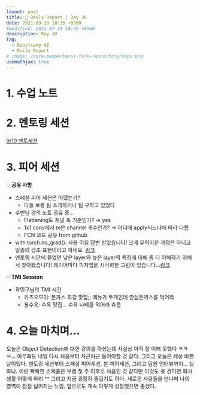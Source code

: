 ```yaml
---
layout: post
title: 📔 Daily Report | Day 30
date: 2021-09-10 10:15 +0900
#modified: 2021-07-30 18:49 +0900
description: Day 30
tag:
  - Boostcamp AI
  - Daily Report
# image: /cara-memperbarui-fork-repository/repo.png
usemathjax: true
---
```


# 1. 수업 노트


# 2. 멘토링 세션

<a href="https://guttural-freckle-69c.notion.site/09-10-01b888b8544448899348e76bf4950b1d" target="_blank">9/10 멘토세션</a>

# 3. 피어 세션

💡 **공유 사항**

- 스페셜 피어 세션은 어땠는가?
    - 다들 보통 팀 소개하거나 팀 구하고 있었다
- 수빈님 강의 노트 공유 중...
    - Flattening도 채널 축 기준인가? → yes
    - 1x1 conv에서 m은 channel 개수인가? → 어디에 apply되느냐에 따라 다름
    - FCN 코드 공유 from github
- with torch.no_grad(): 사용 이유 답변 받았습니다! 크게 유의미한 과정은 아니고 일종의 강조 표현이라고 하네요. <a href="https://www.boostcourse.org/boostcampaitech2/forum/100464" target="_blank">링크</a>
- 멘토링 시간에 들었던 낮은 layer와 높은 layer의 특징에 대해 좀 더 이해하기 위해서 찾아봤습니다!
레이어마다 피처맵을 시각화한 그림이 있습니다...<a href="https://towardsdatascience.com/applied-deep-learning-part-4-convolutional-neural-networks-584bc134c1e2" target="_blank">링크</a>

💡 **TMI Session**

- 곽민구님의 TMI 시간
    - 카츠오모이: 돈까스 최강 맛집;; 메뉴가 두개인데 안심돈까스를 먹어라
    - 봉수육: 수육 맛집... 수육 나베를 먹어라 츄릅


# 4. 오늘 마치며...

오늘은 Object Detection에 대한 강의를 하셨는데 사실상 아직 잘 이해 못했다 ㅋㅋㅋ... 아무래도 내일 다시 처음부터 차근차근 들어야할 것 같다. 그리고 오늘은 세상 바쁜 날이었다. 멘토링 세션부터 스페셜 피어세션, 본 피어세션, 그리고 팀원 인터뷰까지... 실화냐. 이런 빡빡한 스케줄은 부캠 첫 주 이후로 처음인 것 같다만 이것도 못 견디면 회사생활 어떻게 하리 ^^ 그리고 지금 굉장히 즐겁기도 하다. 새로운 사람들을 만나며 나의 영역이 점점 넓어지는 느낌. 앞으로도 계속 이렇게 성장했으면 좋겠다.